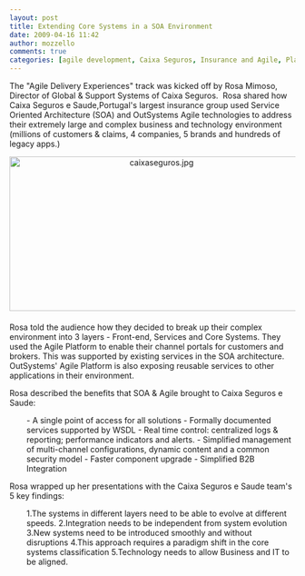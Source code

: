 ```yaml
---
layout: post
title: Extending Core Systems in a SOA Environment
date: 2009-04-16 11:42
author: mozzello
comments: true
categories: [agile development, Caixa Seguros, Insurance and Agile, Platform in Action, Rosa Mimoso, SOA]
---
```

The "Agile Delivery Experiences" track was kicked off by Rosa Mimoso, Director of Global &amp; Support Systems of Caixa Seguros.  Rosa shared how Caixa Seguros e Saude,Portugal's largest insurance group used Service Oriented Architecture (SOA) and OutSystems Agile technologies to address their extremely large and complex business and technology environment (millions of customers &amp; claims, 4 companies, 5 brands and hundreds of legacy apps.)  <!--more-->

<span class="mt-enclosure mt-enclosure-image" style="display: inline;"><img class="mt-image-center" style="text-align: center; display: block; margin: 0 auto 20px;" alt="caixaseguros.jpg" src="https://www.outsystems.com/blog/wp-content/uploads/2009/04/caixaseguros2.jpg" width="520" height="272" /></span>Rosa told the audience how they decided to break up their complex environment into 3 layers - Front-end, Services and Core Systems. They used the Agile Platform to enable their channel portals for customers and brokers. This was supported by existing services in the SOA architecture. OutSystems' Agile Platform is also exposing reusable services to other applications in their environment.

Rosa described the benefits that SOA &amp; Agile brought to Caixa Seguros e Saude:
<p style="padding-left: 30px;">- A single point of access for all solutions
- Formally documented services supported by WSDL
- Real time control: centralized logs &amp; reporting; performance indicators and alerts.
- Simplified management of multi-channel configurations, dynamic content and a common security model
- Faster component upgrade
- Simplified B2B Integration</p>
Rosa wrapped up her presentations with the Caixa Seguros e Saude team's 5 key findings:
<p style="padding-left: 30px;">1.The systems in different layers need to be able to evolve at different speeds.
2.Integration needs to be independent from system evolution
3.New systems need to be introduced smoothly and without disruptions
4.This approach requires a paradigm shift in the core systems classification
5.Technology needs to allow Business and IT to be aligned.</p>

<div></div>
&nbsp;
